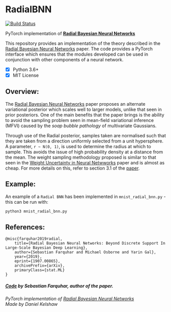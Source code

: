# RadialBNN

[![Build Status](https://travis-ci.org/danielkelshaw/RadialBNN.svg?branch=master)](https://travis-ci.org/danielkelshaw/RadialBNN)

PyTorch implementation of **[Radial Bayesian Neural Networks](https://arxiv.org/abs/1907.00865)**

This repository provides an implementation of the theory described in
the [Radial Bayesian Neural Networks](https://arxiv.org/abs/1907.00865)
paper. The code provides a PyTorch interface which ensures that the
modules developed can be used in conjunction with other components of
a neural network.

- [x] Python 3.6+
- [x] MIT License

## **Overview:**

The [Radial Bayesian Neural Networks](https://arxiv.org/abs/1907.00865)
paper proposes an alternate variational posterior which scales well to
larger models, unlike that seen in prior posteriors. One of the main 
benefits that the paper brings is the ability to avoid the sampling 
problem seen in mean-field variational inference (MFVI) caused by the 
*soap bubble pathology* of multivariate Gaussians.

Through use of the Radial posterior, samples taken are normalised such 
that they are taken from a direction uniformly selected from a unit
hypersphere. A parameter, `r ~ N(0, 1)`, is used to determine the radius
at which to sample. This avoids the issue of high probability density at
a distance from the mean.  The weight sampling methodology proposed is 
similar to that seen in the [Weight Uncertainty in Neural Netwworks](https://arxiv.org/abs/1505.05424)
paper and is almost as cheap. For more details on this, refer to section
3.1 of the [paper](https://arxiv.org/abs/1907.00865).

## **Example:**

An example of a `Radial BNN` has been implemented in 
`mnist_radial_bnn.py` - this can be run with:

```bash
python3 mnist_radial_bnn.py
``` 

## **References:**

```
@misc{farquhar2019radial,
    title={Radial Bayesian Neural Networks: Beyond Discrete Support In Large-Scale Bayesian Deep Learning},
    author={Sebastian Farquhar and Michael Osborne and Yarin Gal},
    year={2019},
    eprint={1907.00865},
    archivePrefix={arXiv},
    primaryClass={stat.ML}
}
```

##### **[Code](https://github.com/SebFar/radial_bnn)** by Sebastian Farquhar, author of the paper.
###### PyTorch implementation of [Radial Bayesian Neural Networks](https://arxiv.org/abs/1907.00865)<br>Made by Daniel Kelshaw